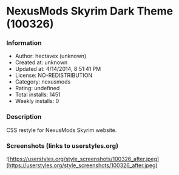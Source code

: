 # NexusMods Skyrim Dark Theme (100326)

### Information
- Author: hectavex (unknown)
- Created at: unknown
- Updated at: 4/14/2014, 8:51:41 PM
- License: NO-REDISTRIBUTION
- Category: nexusmods
- Rating: undefined
- Total installs: 1451
- Weekly installs: 0


### Description
CSS restyle for NexusMods Skyrim website.


### Screenshots (links to userstyles.org)
![https://userstyles.org/style_screenshots/100326_after.jpeg](https://userstyles.org/style_screenshots/100326_after.jpeg)


